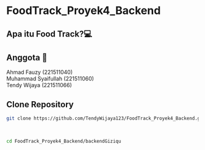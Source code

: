 # FoodTrack_Proyek4_Backend

## Apa itu Food Track?💻


## Anggota 🤨
Ahmad Fauzy (221511040)<br>
Muhammad Syaifullah (221511060)<br>
Tendy Wijaya (221511066)<br>

## Clone Repository
```bash
git clone https://github.com/TendyWijaya123/FoodTrack_Proyek4_Backend.git
```
<br>

```bash
cd FoodTrack_Proyek4_Backend/backendGiziqu
```




